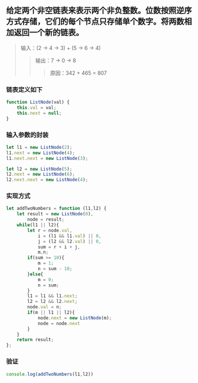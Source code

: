 
## 给定两个非空链表来表示两个非负整数。位数按照逆序方式存储，它们的每个节点只存储单个数字。将两数相加返回一个新的链表。
> 输入：(2 -> 4 -> 3) + (5 -> 6 -> 4)
>> 输出：7 -> 0 -> 8
>>> 原因：342 + 465 = 807

### 链表定义如下
```javascript 1.8
function ListNode(val) {
    this.val = val;
    this.next = null;
}
```
### 输入参数的封装
```javascript 1.8
let l1 = new ListNode(2);
l1.next = new ListNode(4);
l1.next.next = new ListNode(3);

let l2 = new ListNode(5);
l2.next = new ListNode(6);
l2.next.next = new ListNode(4);
```

### 实现方式
```javascript 1.8
let addTwoNumbers = function (l1,l2) {
    let result = new ListNode(0),
        node = result;
    while(l1 || l2){
        let r = node.val,
            i = (l1 && l1.val) || 0,
            j = (l2 && l2.val) || 0,
            sum = r + i + j,
            m,n;
        if(sum >= 10){
            m = 1;
            n = sum - 10;
        }else{
            m = 0;
            n = sum;
        }
        l1 = l1 && l1.next;
        l2 = l2 && l2.next;
        node.val = n;
        if(m || l1 || l2){
            node.next = new ListNode(m);
            node = node.next
        }
    }
    return result;
};
```

### 验证
```javascript 1.8
console.log(addTwoNumbers(l1,l2))
```
